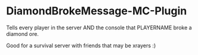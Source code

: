 # DiamondBrokeMessage-MC-Plugin
Tells every player in the server AND the console that PLAYERNAME broke a diamond ore.

Good for a survival server with friends that may be xrayers :)
